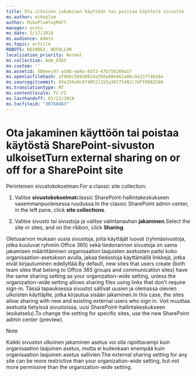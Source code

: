```yaml
---
title: Ota ulkoisen jakamisen käyttöön tai poistaa käytöstä sivuston
ms.author: mikeplum
author: MikePlumleyMSFT
manager: scotv
ms.date: 5/17/2018
ms.audience: Admin
ms.topic: article
ROBOTS: NOINDEX, NOFOLLOW
localization_priority: Normal
ms.collection: Adm_O365
ms.custom: ''
ms.assetid: 500eec97-a508-4a9a-8373-47b758209a1f
ms.openlocfilehash: af9b6c50430814a356a08e661a0bc4e237f4616e
ms.sourcegitcommit: 03a156a9c9740521155a30775492c7dff0982588
ms.translationtype: MT
ms.contentlocale: fi-FI
ms.lasthandoff: 03/22/2019
ms.locfileid: "30758463"
---
```

# <a name="turn-external-sharing-on-or-off-for-a-sharepoint-site"></a><span data-ttu-id="6dcb3-102">Ota jakaminen käyttöön tai poistaa käytöstä SharePoint-sivuston ulkoiset</span><span class="sxs-lookup"><span data-stu-id="6dcb3-102">Turn external sharing on or off for a SharePoint site</span></span>

<span data-ttu-id="6dcb3-103">Perinteinen sivustokokoelman:</span><span class="sxs-lookup"><span data-stu-id="6dcb3-103">For a classic site collection:</span></span>
  
1. <span data-ttu-id="6dcb3-104">Valitse **sivustokokoelmat**classic SharePoint-hallintakeskukseen vasemmanpuoleisessa ruudussa.</span><span class="sxs-lookup"><span data-stu-id="6dcb3-104">In the classic SharePoint admin center, in the left pane, click **site collections**.</span></span>
    
2. <span data-ttu-id="6dcb3-105">Valitse sivusto tai sivustoja ja valitse valintanauhan **jakaminen**.</span><span class="sxs-lookup"><span data-stu-id="6dcb3-105">Select the site or sites, and on the ribbon, click **Sharing**.</span></span>
    
<span data-ttu-id="6dcb3-106">Oletusarvon mukaan uusia sivustoja, joita käyttäjät luovat (ryhmäsivustoja, jotka kuuluvat ryhmiin Office 365) sekä tiedonannon sivustoja on sama jakamisen määrittäminen organisaation laajuisten asetusten paitsi koko organisaation-asetuksen avulla, jakaa tiedostoja käyttämällä linkkejä, jotka eivät kirjautuminen edellyttää.</span><span class="sxs-lookup"><span data-stu-id="6dcb3-106">By default, new sites that users create (both team sites that belong to Office 365 groups and communication sites) have the same sharing setting as your organization-wide setting, unless the organization-wide setting allows sharing files using links that don't require sign-in.</span></span> <span data-ttu-id="6dcb3-107">Tässä tapauksessa sivustot sallivat uusien ja olemassa olevien ulkoisten käyttäjille, jotka kirjautua sisään jakaminen.</span><span class="sxs-lookup"><span data-stu-id="6dcb3-107">In this case, the sites allow sharing with new and existing external users who sign in.</span></span> <span data-ttu-id="6dcb3-108">Voit muuttaa asetusta tietyissä sivustoissa, uusi SharePoint-hallintakeskukseen (esikatselu).</span><span class="sxs-lookup"><span data-stu-id="6dcb3-108">To change the setting for specific sites, use the new SharePoint admin center (preview).</span></span>
  
> [!NOTE]
> <span data-ttu-id="6dcb3-109">Kaikki sivuston ulkoinen jakaminen asetus voi olla rajoittavampi kuin organisaation laajuinen asetus, mutta ei kuitenkaan enempää kuin organisaation laajuinen asetus sallivien.</span><span class="sxs-lookup"><span data-stu-id="6dcb3-109">The external sharing setting for any site can be more restrictive than your organization-wide setting, but not more permissive than the organization-wide setting.</span></span> 
  

